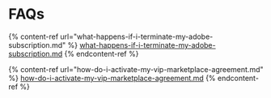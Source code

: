 # FAQs

{% content-ref url="what-happens-if-i-terminate-my-adobe-subscription.md" %}
[what-happens-if-i-terminate-my-adobe-subscription.md](what-happens-if-i-terminate-my-adobe-subscription.md)
{% endcontent-ref %}

{% content-ref url="how-do-i-activate-my-vip-marketplace-agreement.md" %}
[how-do-i-activate-my-vip-marketplace-agreement.md](how-do-i-activate-my-vip-marketplace-agreement.md)
{% endcontent-ref %}
